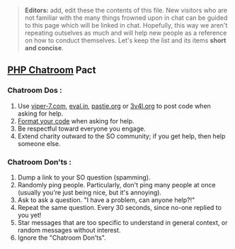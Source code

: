 > **Editors:** add, edit these the contents of this file. New visitors who are not familiar with the many things frowned upon in chat can be guided to this page which will be linked in chat. Hopefully, this way we aren't repeating outselves as much and will help new people as a reference on how to conduct themselves. Let's keep the list and its items **short and concise**.

## [PHP Chatroom](http://chat.stackoverflow.com/rooms/11/php) Pact

### Chatroom Dos :
 1. Use [viper-7.com](http://codepad.viper-7.com), [eval.in](http://eval.in), [pastie.org](http://pastie.org/) or [3v4l.org](http://3v4l.org/) to post code when asking for help.
 2. [Format your code](http://chat.stackoverflow.com/faq#formatting) when asking for help.
 3. Be respectful toward everyone you engage.
 4. Extend charity outward to the SO community; if you get help, then help someone else.

### Chatroom Don'ts :
 1. Dump a link to your SO question (spamming).
 2. Randomly ping people. Particularly, don't ping many people at once (usually you're just being nice, but it's annoying).
 3. Ask to ask a question. "I have a problem, can anyone help?!"
 4. Repeat the same question. Every 30 seconds, since no-one replied to you yet!
 5. Star messages that are too specific to understand in general context, or random messages without interest.
 6. Ignore the "Chatroom Don'ts".

 
